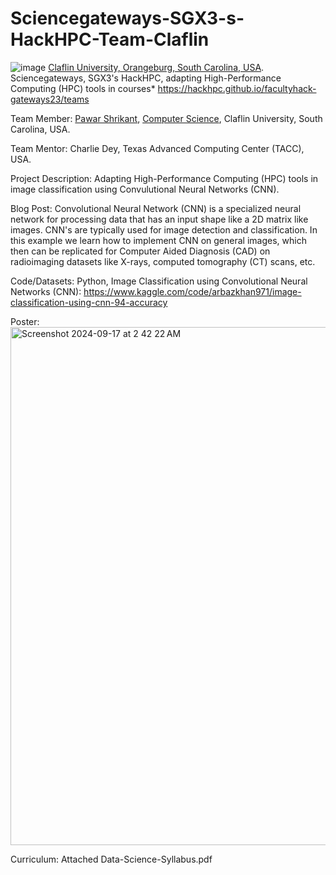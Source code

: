 # Sciencegateways-SGX3-s-HackHPC-Team-Claflin
![image](https://github.com/user-attachments/assets/5ef9e404-d8dd-4c21-bf5a-99fc9331ca36)
[Claflin University, Orangeburg, South Carolina, USA](https://www.claflin.edu/).
Sciencegateways, SGX3's HackHPC, adapting High-Performance Computing (HPC) tools in courses*
https://hackhpc.github.io/facultyhack-gateways23/teams

Team Member:
[Pawar Shrikant](https://www.claflin.edu/academics-research/faculty-research/meet-our-faculty/dr.-pawar-shrikant), 
[Computer Science](https://www.claflin.edu/academics-research/schools-departments/school-of-natural-sciences-and-mathematics/department-of-mathematics-computer-science/computer-science),
Claflin University, South Carolina, USA.

Team Mentor:
Charlie Dey,
Texas Advanced Computing Center (TACC), USA.

Project Description: Adapting High-Performance Computing (HPC) tools in image classification using Convulutional Neural Networks (CNN).

Blog Post: Convolutional Neural Network (CNN) is a specialized neural network for processing data that has an input shape like a 2D matrix like images. CNN's are typically used for image detection and classification. In this example we learn how to implement CNN on general images, which then can be replicated for Computer Aided Diagnosis (CAD) on radioimaging datasets like X-rays, computed tomography (CT) scans, etc.

Code/Datasets: Python, Image Classification using Convolutional Neural Networks (CNN): https://www.kaggle.com/code/arbazkhan971/image-classification-using-cnn-94-accuracy

Poster: <img width="829" alt="Screenshot 2024-09-17 at 2 42 22 AM" src="https://github.com/user-attachments/assets/e72d87dc-2936-4081-8e95-e33ce2063583">

Curriculum: Attached Data-Science-Syllabus.pdf




